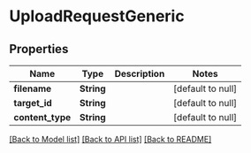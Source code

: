 # UploadRequestGeneric

## Properties
Name | Type | Description | Notes
------------ | ------------- | ------------- | -------------
**filename** | **String** |  | [default to null]
**target_id** | **String** |  | [default to null]
**content_type** | **String** |  | [default to null]

[[Back to Model list]](../README.md#documentation-for-models) [[Back to API list]](../README.md#documentation-for-api-endpoints) [[Back to README]](../README.md)


